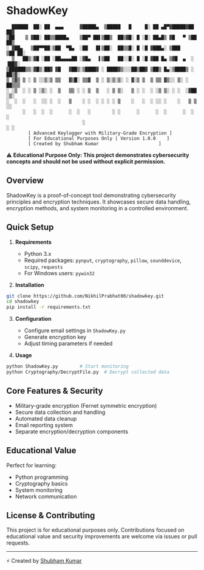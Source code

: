# ShadowKey

```
  ██████  ██░ ██  ▄▄▄      ▓█████▄  ▒█████   █     █░ ██ ▄█▀▓█████▓██   ██▓
▒██    ▒ ▓██░ ██▒▒████▄    ▒██▀ ██▌▒██▒  ██▒▓█░ █ ░█░ ██▄█▒ ▓█   ▀ ▒██  ██▒
░ ▓██▄   ▒██▀▀██░▒██  ▀█▄  ░██   █▌▒██░  ██▒▒█░ █ ░█ ▓███▄░ ▒███    ▒██ ██░
  ▒   ██▒░▓█ ░██ ░██▄▄▄▄██ ░▓█▄   ▌▒██   ██░░█░ █ ░█ ▓██ █▄ ▒▓█  ▄  ░ ▐██▓░
▒██████▒▒░▓█▒░██▓ ▓█   ▓██▒░▒████▓ ░ ████▓▒░░░██▒██▓ ▒██▒ █▄░▒████▒ ░ ██▒▓░
▒ ▒▓▒ ▒ ░ ▒ ░░▒░▒ ▒▒   ▓▒█░ ▒▒▓  ▒ ░ ▒░▒░▒░ ░ ▓░▒ ▒  ▒ ▒▒ ▓▒░░ ▒░ ░  ██▒▒▒ 
░ ░▒  ░ ░ ▒ ░▒░ ░  ▒   ▒▒ ░ ░ ▒  ▒   ░ ▒ ▒░   ▒ ░ ░  ░ ░▒ ▒░ ░ ░  ░▓██ ░▒░ 
░  ░  ░   ░  ░░ ░  ░   ▒    ░ ░  ░ ░ ░ ░ ▒    ░   ░  ░ ░░ ░    ░   ▒ ▒ ░░  
      ░   ░  ░  ░      ░  ░   ░        ░ ░      ░      ░  ░      ░  ░ ░     
                            ░                                         ░ ░     
        [ Advanced Keylogger with Military-Grade Encryption ]
        [ For Educational Purposes Only | Version 1.0.0    ]
        [ Created by Shubham Kumar                      ]
```

⚠️ **Educational Purpose Only: This project demonstrates cybersecurity concepts and should not be used without explicit permission.**

## Overview

ShadowKey is a proof-of-concept tool demonstrating cybersecurity principles and encryption techniques. It showcases secure data handling, encryption methods, and system monitoring in a controlled environment.

## Quick Setup

1. **Requirements**
   - Python 3.x
   - Required packages: `pynput`, `cryptography`, `pillow`, `sounddevice`, `scipy`, `requests`
   - For Windows users: `pywin32`

2. **Installation**
```bash
git clone https://github.com/NikhilPrabhat00/shadowkey.git
cd shadowkey
pip install -r requirements.txt
```

3. **Configuration**
   - Configure email settings in `ShadowKey.py`
   - Generate encryption key
   - Adjust timing parameters if needed

4. **Usage**
```bash
python ShadowKey.py        # Start monitoring
python Cryptography/DecryptFile.py  # Decrypt collected data
```

## Core Features & Security

- Military-grade encryption (Fernet symmetric encryption)
- Secure data collection and handling
- Automated data cleanup
- Email reporting system
- Separate encryption/decryption components

## Educational Value

Perfect for learning:
- Python programming
- Cryptography basics
- System monitoring
- Network communication

## License & Contributing

This project is for educational purposes only. Contributions focused on educational value and security improvements are welcome via issues or pull requests.

---
⚡ Created by [Shubham Kumar](https://github.com/NikhilPrabhat00)
